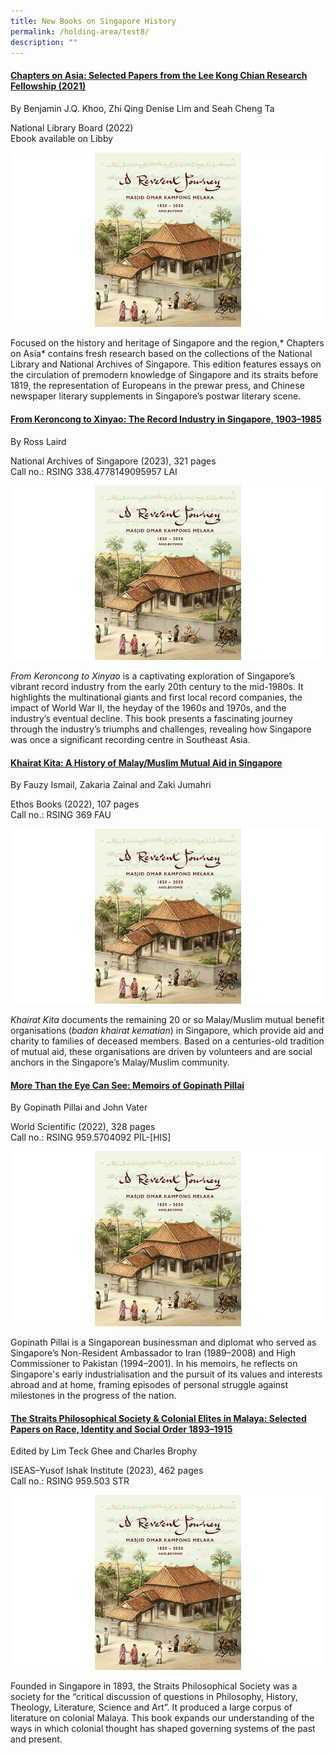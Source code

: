 ```yaml
---
title: New Books on Singapore History
permalink: /holding-area/test8/
description: ""
---
```

#### **[Chapters on Asia: Selected Papers from the Lee Kong Chian Research Fellowship (2021)](https://eservice.nlb.gov.sg/item_holding.aspx?id=205272591&amp;type=bid)**
By Benjamin J.Q. Khoo, Zhi Qing Denise Lim and Seah Cheng Ta 

National Library Board (2022) <br>
Ebook available on Libby

![](/images/Vol%2019%20Issue%201/New%20Books/The_Reverent_Journey_cover.png)

Focused on the history and heritage of Singapore and the region,* Chapters on Asia* contains fresh research based on the collections of the National Library and National Archives of Singapore. This edition features essays on the circulation of premodern knowledge of Singapore and its straits before 1819, the representation of Europeans in the prewar press, and Chinese newspaper literary supplements in Singapore’s postwar literary scene.

#### **[From Keroncong to Xinyao: The Record Industry in Singapore, 1903–1985](https://eservice.nlb.gov.sg/item_holding.aspx?id=205272591&amp;type=bid)**
By Ross Laird

National Archives of Singapore (2023), 321 pages<br>
Call no.: RSING 338.4778149095957 LAI

![](/images/Vol%2019%20Issue%201/New%20Books/The_Reverent_Journey_cover.png)

*From Keroncong to Xinyao* is a captivating exploration of Singapore’s vibrant record industry from the early 20th century to the mid-1980s. It highlights the multinational giants and first local record companies, the impact of World War II, the heyday of the 1960s and 1970s, and the industry’s eventual decline. This book presents a fascinating journey through the industry’s triumphs and challenges, revealing how Singapore was once a significant recording centre in Southeast Asia.

#### **[Khairat Kita: A History of Malay/Muslim Mutual Aid in Singapore](https://eservice.nlb.gov.sg/item_holding.aspx?id=205272591&amp;type=bid)**
By Fauzy Ismail, Zakaria Zainal and Zaki Jumahri

Ethos Books (2022), 107 pages<br>
Call no.: RSING 369 FAU

![](/images/Vol%2019%20Issue%201/New%20Books/The_Reverent_Journey_cover.png)

*Khairat Kita* documents the remaining 20 or so Malay/Muslim mutual benefit organisations (*badan khairat kematian*) in Singapore, which provide aid and charity to families of deceased members. Based on a centuries-old tradition of mutual aid, these organisations are driven by volunteers and are social anchors in the Singapore’s Malay/Muslim community.

#### **[More Than the Eye Can See: Memoirs of Gopinath Pillai](https://eservice.nlb.gov.sg/item_holding.aspx?id=205272591&amp;type=bid)**
By Gopinath Pillai and John Vater

World Scientific (2022), 328 pages<br>
Call no.: RSING 959.5704092 PIL-[HIS]

![](/images/Vol%2019%20Issue%201/New%20Books/The_Reverent_Journey_cover.png)

Gopinath Pillai is a Singaporean businessman and diplomat who served as Singapore’s Non-Resident Ambassador to Iran (1989–2008) and High Commissioner to Pakistan (1994–2001). In his memoirs, he reflects on Singapore's early industrialisation and the pursuit of its values and interests abroad and at home, framing episodes of personal struggle against milestones in the progress of the nation.

#### **[The Straits Philosophical Society &amp; Colonial Elites in Malaya: Selected Papers on Race, Identity and Social Order 1893–1915](https://eservice.nlb.gov.sg/item_holding.aspx?id=205272591&amp;type=bid)**
Edited by Lim Teck Ghee and Charles Brophy 

ISEAS–Yusof Ishak Institute (2023), 462 pages<br>
Call no.: RSING 959.503 STR

![](/images/Vol%2019%20Issue%201/New%20Books/The_Reverent_Journey_cover.png)

Founded in Singapore in 1893, the Straits Philosophical Society was a society for the “critical discussion of questions in Philosophy, History, Theology, Literature, Science and Art”. It produced a large corpus of literature on colonial Malaya. This book expands our understanding of the ways in which colonial thought has shaped governing systems of the past and present.